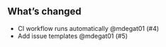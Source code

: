 ## What’s changed
- CI workflow runs automatically @mdegat01 (#4)
- Add issue templates @mdegat01 (#5)
